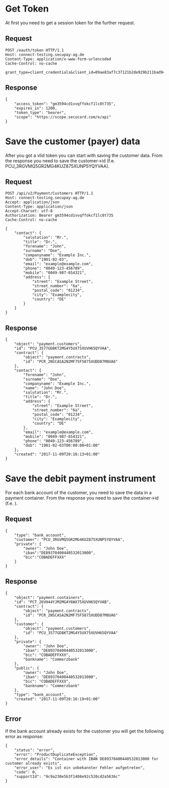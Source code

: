 # Get Token

At first you need to get a session token for the further request.

## Request

```
POST /oauth/token HTTP/1.1
Host: connect-testing.secupay-ag.de
Content-Type: application/x-www-form-urlencoded
Cache-Control: no-cache

grant_type=client_credentials&client_id=09ae83af7c37121b2de929b211bad944&client_secret=9c5f250b69f6436cb38fd780349bc00810d8d5051d3dcf821e428f65a32724bd
```

## Response

```
{
    "access_token": "gm3594cd1vvqffokcf1lc8t735",
    "expires_in": 1200,
    "token_type": "bearer",
    "scope": "https://scope.secucard.com/e/api"
}
```

# Save the customer (payer) data

After you got a vlid token you can start with saving the customer data. From the response you need to save the customer->id (f.e. PCU_3RGVMQ5GR2MG4KUZ875XUNP5YQYVAA).

## Request

```
POST /api/v2/Payment/Customers HTTP/1.1
Host: connect-testing.secupay-ag.de
Accept: application/json
Content-Type: application/json
Accept-Charset: utf-8
Authorization: Bearer gm3594cd1vvqffokcf1lc8t735
Cache-Control: no-cache

{
    "contact": {
        "salutation": "Mr.",
        "title": "Dr.",
        "forename": "John",
        "surname": "Doe",
        "companyname": "Example Inc.",
        "dob": "1901-02-03",
        "email": "example@example.com",
        "phone": "0049-123-456789",
        "mobile": "0049-987-654321",
        "address": {
            "street": "Example Street",
            "street_number": "6a",
            "postal_code": "01234",
            "city": "Examplecity",
            "country": "DE"
        }
    }
}
```

## Response

```
{
    "object": "payment.customers",
    "id": "PCU_3577GD8KT2MG4Y5UX75XUVH65QYVAA",
    "contract": {
        "object": "payment.contracts",
        "id": "PCR_2NSCASA2N2MF75F5875XUDD87M8UA6"
    },
    "contact": {
        "forename": "John",
        "surname": "Doe",
        "companyname": "Example Inc.",
        "name": "John Doe",
        "salutation": "Mr.",
        "title": "Dr.",
        "address": {
            "street": "Example Street",
            "street_number": "6a",
            "postal_code": "01234",
            "city": "Examplecity",
            "country": "DE"
        },
        "email": "example@example.com",
        "mobile": "0049-987-654321",
        "phone": "0049-123-456789",
        "dob": "1901-02-03T00:00:00+01:00"
    },
    "created": "2017-11-09T20:16:13+01:00"
}
```

# Save the debit payment instrument

For each bank account of the customer, you need to save the data in a payment container. From the response you need to save the container->id (f.e. ).

## Request

```
{
    "type": "bank_account",
    "customer": "PCU_3RGVMQ5GR2MG4KUZ875XUNP5YQYVAA",
    "private": {
        "owner": "John Doe",
        "iban":"DE89370400440532013000",
        "bic":"COBADEFFXXX"
    }
}
```

## Response

```
{
    "object": "payment.containers",
    "id": "PCT_26VH44YJM2MG4Y6WX75XUVH65QYVAB",
    "contract": {
        "object": "payment.contracts",
        "id": "PCR_2NSCASA2N2MF75F5875XUDD87M8UA6"
    },
    "customer": {
        "object": "payment.customers",
        "id": "PCU_3577GD8KT2MG4Y5UX75XUVH65QYVAA"
    },
    "private": {
        "owner": "John Doe",
        "iban": "DE89370400440532013000",
        "bic": "COBADEFFXXX",
        "bankname": "Commerzbank"
    },
    "public": {
        "owner": "John Doe",
        "iban": "DE89370400440532013000",
        "bic": "COBADEFFXXX",
        "bankname": "Commerzbank"
    },
    "type": "bank_account",
    "created": "2017-11-09T20:16:19+01:00"
}
```

## Error

If the bank account already exists for the customer you will get the following error as response:

```
{
    "status": "error",
    "error": "ProductDuplicateException",
    "error_details": "Container with IBAN DE89370400440532013000 for customer already exists",
    "error_user": "Es ist ein unbekannter Fehler aufgetreten",
    "code": 0,
    "supportId": "9c9a230e5b3f1408e92c520cd2a5636c"
}
```
